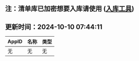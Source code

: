## 注：清单库已加密想要入库请使用 ([入库工具](https://github.com/BlankTMing/ManifestAutoUpdate/releases))

## 更新时间：2024-10-10 07:44:11
| AppID | 名称 | 类型  |
| :-------------------- | :----------------------------- | :----------- |
| 无 | 无 | 无 |
